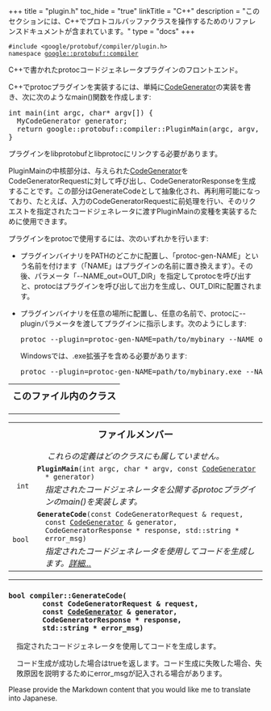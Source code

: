 +++
title = "plugin.h"
toc_hide = "true"
linkTitle = "C++"
description = "このセクションには、C++でプロトコルバッファクラスを操作するためのリファレンスドキュメントが含まれています。"
type = "docs"
+++

<p><code>#include &lt;google/protobuf/compiler/plugin.h&gt;<br>namespace <a href="#google.protobuf.compiler">google::protobuf::compiler</a></code></p><p>C++で書かれたprotocコードジェネレータプラグインのフロントエンド。</p><p>C++でprotocプラグインを実装するには、単純に<a href='google.protobuf.compiler.code_generator#CodeGenerator'>CodeGenerator</a>の実装を書き、次に次のようなmain()関数を作成します:</p>

<pre>int main(int argc, char* argv[]) {
  MyCodeGenerator generator;
  return google::protobuf::compiler::PluginMain(argc, argv, &amp;generator);
}</pre>

<p>プラグインをlibprotobufとlibprotocにリンクする必要があります。</p>

<p>PluginMainの中核部分は、与えられた<a href='google.protobuf.compiler.code_generator#CodeGenerator'>CodeGenerator</a>をCodeGeneratorRequestに対して呼び出し、CodeGeneratorResponseを生成することです。この部分はGenerateCodeとして抽象化され、再利用可能になっており、たとえば、入力のCodeGeneratorRequestに前処理を行い、そのリクエストを指定されたコードジェネレータに渡すPluginMainの変種を実装するために使用できます。</p>

<p>プラグインをprotocで使用するには、次のいずれかを行います:</p>

<ul>
  <li>プラグインバイナリをPATHのどこかに配置し、「protoc-gen-NAME」という名前を付けます（「NAME」はプラグインの名前に置き換えます）。その後、パラメータ「--NAME_out=OUT_DIR」を指定してprotocを呼び出すと、protocはプラグインを呼び出して出力を生成し、OUT_DIRに配置されます。</li>
  <li>
    <p>プラグインバイナリを任意の場所に配置し、任意の名前で、protocに--pluginパラメータを渡してプラグインに指示します。次のようにします:</p>
<pre>protoc --plugin=protoc-gen-NAME=path/to/mybinary --NAME_out=OUT_DIR</pre>
    <p>Windowsでは、.exe拡張子を含める必要があります:</p>
<pre>protoc --plugin=protoc-gen-NAME=path/to/mybinary.exe --NAME_out=OUT_DIR</pre>
  </li>
</ul>

<table width="100%"><tr><th colspan="2"><h3 style="margin-top: 4px">このファイル内のクラス</h3></th></tr></table><table><tr><th colspan="2"><h3 style="margin-top: 4px">ファイルメンバー</h3><div style="font-style: italic; font-weight: normal;">これらの定義はどのクラスにも属していません。</div></th></tr><tr><td style="border-right-width: 0px; text-align: right;"><code>int</code></td><td style="border-left-width: 0px"id="PluginMain"><div style="padding-left: 16px; text-indent: -16px"><code><b>PluginMain</b>(int argc, char * argv, const <a href='google.protobuf.compiler.code_generator#CodeGenerator'>CodeGenerator</a> * generator)</code></div><div style="font-style: italic; margin-top: 4px; margin-left: 16px;">指定されたコードジェネレータを公開するprotocプラグインのmain()を実装します。</div></td></tr><tr><td style="border-right-width: 0px; text-align: right;"><code>bool</code></td><td style="border-left-width: 0px"id="GenerateCode"><div style="padding-left: 16px; text-indent: -16px"><code><b>GenerateCode</b>(const CodeGeneratorRequest &amp; request, const <a href='google.protobuf.compiler.code_generator#CodeGenerator'>CodeGenerator</a> &amp; generator, CodeGeneratorResponse * response, std::string * error_msg)</code></div><div style="font-style: italic; margin-top: 4px; margin-left: 16px;">指定されたコードジェネレータを使用してコードを生成します。<a href="#GenerateCode.details">詳細...</a></div></td></tr></table> <hr><h3 id="GenerateCode.details"><code>bool compiler::GenerateCode(<br>&nbsp;&nbsp;&nbsp;&nbsp;&nbsp;&nbsp;&nbsp;&nbsp;const CodeGeneratorRequest &amp; request,<br>&nbsp;&nbsp;&nbsp;&nbsp;&nbsp;&nbsp;&nbsp;&nbsp;const <a href='google.protobuf.compiler.code_generator#CodeGenerator'>CodeGenerator</a> &amp; generator,<br>&nbsp;&nbsp;&nbsp;&nbsp;&nbsp;&nbsp;&nbsp;&nbsp;CodeGeneratorResponse * response,<br>&nbsp;&nbsp;&nbsp;&nbsp;&nbsp;&nbsp;&nbsp;&nbsp;std::string * error_msg)</code></h3><div style="margin-left: 16px"><p>指定されたコードジェネレータを使用してコードを生成します。</p><p>コード生成が成功した場合はtrueを返します。コード生成に失敗した場合、失敗原因を説明するためにerror_msgが記入される場合があります。</p>
</div>

Please provide the Markdown content that you would like me to translate into Japanese.
